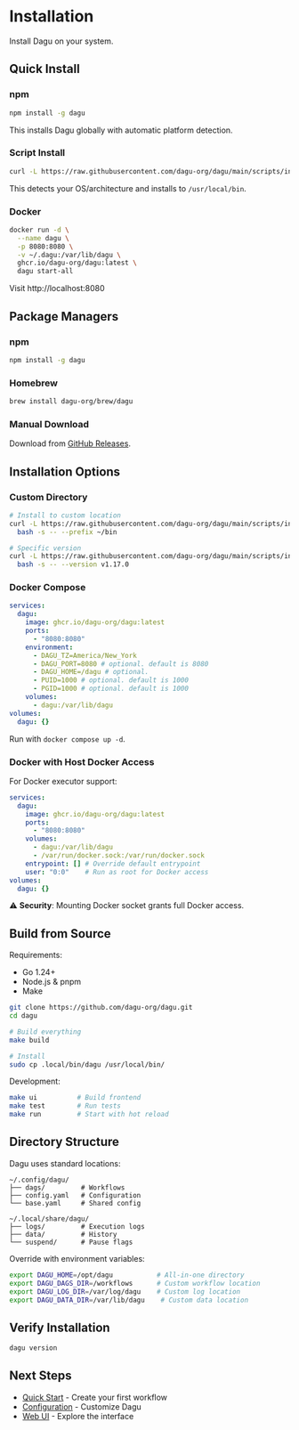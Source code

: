 # Installation

Install Dagu on your system.

## Quick Install

### npm

```bash
npm install -g dagu
```

This installs Dagu globally with automatic platform detection.

### Script Install

```bash
curl -L https://raw.githubusercontent.com/dagu-org/dagu/main/scripts/installer.sh | bash
```

This detects your OS/architecture and installs to `/usr/local/bin`.

### Docker

```bash
docker run -d \
  --name dagu \
  -p 8080:8080 \
  -v ~/.dagu:/var/lib/dagu \
  ghcr.io/dagu-org/dagu:latest \
  dagu start-all
```

Visit http://localhost:8080

## Package Managers

### npm

```bash
npm install -g dagu
```

### Homebrew

```bash
brew install dagu-org/brew/dagu
```

### Manual Download

Download from [GitHub Releases](https://github.com/dagu-org/dagu/releases).

## Installation Options

### Custom Directory

```bash
# Install to custom location
curl -L https://raw.githubusercontent.com/dagu-org/dagu/main/scripts/installer.sh | \
  bash -s -- --prefix ~/bin

# Specific version
curl -L https://raw.githubusercontent.com/dagu-org/dagu/main/scripts/installer.sh | \
  bash -s -- --version v1.17.0
```

### Docker Compose

```yaml
services:
  dagu:
    image: ghcr.io/dagu-org/dagu:latest
    ports:
      - "8080:8080"
    environment:
      - DAGU_TZ=America/New_York
      - DAGU_PORT=8080 # optional. default is 8080
      - DAGU_HOME=/dagu # optional.
      - PUID=1000 # optional. default is 1000
      - PGID=1000 # optional. default is 1000
    volumes:
      - dagu:/var/lib/dagu
volumes:
  dagu: {}
```

Run with `docker compose up -d`.

### Docker with Host Docker Access

For Docker executor support:

```yaml
services:
  dagu:
    image: ghcr.io/dagu-org/dagu:latest
    ports:
      - "8080:8080"
    volumes:
      - dagu:/var/lib/dagu
      - /var/run/docker.sock:/var/run/docker.sock
    entrypoint: [] # Override default entrypoint
    user: "0:0"    # Run as root for Docker access
volumes:
  dagu: {}
```

⚠️ **Security**: Mounting Docker socket grants full Docker access.

## Build from Source

Requirements:
- Go 1.24+
- Node.js & pnpm
- Make

```bash
git clone https://github.com/dagu-org/dagu.git
cd dagu

# Build everything
make build

# Install
sudo cp .local/bin/dagu /usr/local/bin/
```

Development:
```bash
make ui          # Build frontend
make test        # Run tests
make run         # Start with hot reload
```

## Directory Structure

Dagu uses standard locations:

```
~/.config/dagu/
├── dags/         # Workflows
├── config.yaml   # Configuration
└── base.yaml     # Shared config

~/.local/share/dagu/
├── logs/         # Execution logs
├── data/         # History
└── suspend/      # Pause flags
```

Override with environment variables:
```bash
export DAGU_HOME=/opt/dagu           # All-in-one directory
export DAGU_DAGS_DIR=/workflows      # Custom workflow location
export DAGU_LOG_DIR=/var/log/dagu    # Custom log location
export DAGU_DATA_DIR=/var/lib/dagu    # Custom data location
```

## Verify Installation

```bash
dagu version
```

## Next Steps

- [Quick Start](/getting-started/quickstart) - Create your first workflow
- [Configuration](/configurations/) - Customize Dagu
- [Web UI](/overview/web-ui) - Explore the interface
